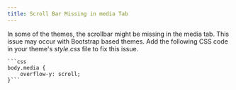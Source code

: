 ```yaml
---
title: Scroll Bar Missing in media Tab
---
```


In some of the themes, the scrollbar might be missing in the media tab. This issue may occur with Bootstrap based themes. Add the following CSS code in your theme's *style.css* file to fix this issue.

    
    ```css
    body.media {
        overflow-y: scroll;
    }```
